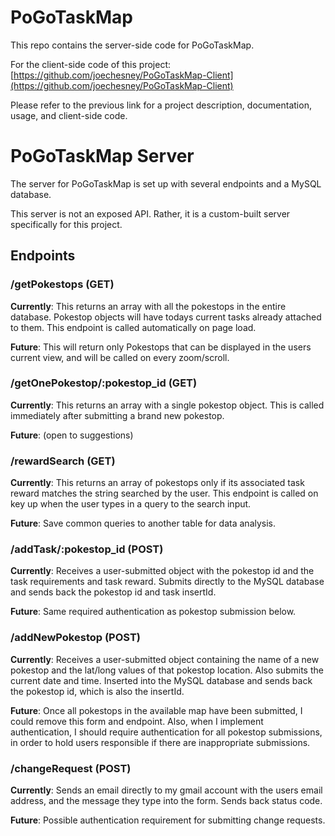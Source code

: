 # PoGoTaskMap

This repo contains the server-side code for PoGoTaskMap.

For the client-side code of this project: [https://github.com/joechesney/PoGoTaskMap-Client](https://github.com/joechesney/PoGoTaskMap-Client)

Please refer to the previous link for a project description, documentation, usage, and client-side code.

# PoGoTaskMap Server

The server for PoGoTaskMap is set up with several endpoints and a MySQL database.

This server is not an exposed API. Rather, it is a custom-built server specifically for this project.

## Endpoints

### /getPokestops (GET)
  **Currently**: This returns an array with all the pokestops in the entire database. Pokestop objects will have todays current tasks already attached to them. This endpoint is called automatically on page load.

  **Future**: This will return only Pokestops that can be displayed in the users current view, and will be called on every zoom/scroll.

### /getOnePokestop/:pokestop_id (GET)
  **Currently**: This returns an array with a single pokestop object. This is called immediately after submitting a brand new pokestop.

  **Future**: (open to suggestions)

### /rewardSearch (GET)
  **Currently**: This returns an array of pokestops only if its associated task reward matches the string searched by the user. This endpoint is called on key up when the user types in a query to the search input.

  **Future**: Save common queries to another table for data analysis.

### /addTask/:pokestop_id (POST)
  **Currently**: Receives a user-submitted object with the pokestop id and the task requirements and task reward. Submits directly to the MySQL database and sends back the pokestop id and task insertId.

  **Future**: Same required authentication as pokestop submission below.

### /addNewPokestop (POST)
  **Currently**: Receives a user-submitted object containing the name of a new pokestop and the lat/long values of that pokestop location. Also submits the current date and time. Inserted into the MySQL database and sends back the pokestop id, which is also the insertId.

  **Future**: Once all pokestops in the available map have been submitted, I could remove this form and endpoint. Also, when I implement authentication, I should require authentication for all pokestop submissions, in order to hold users responsible if there are inappropriate submissions.

### /changeRequest (POST)
  **Currently**: Sends an email directly to my gmail account with the users email address, and the message they type into the form. Sends back status code.

  **Future**: Possible authentication requirement for submitting change requests.